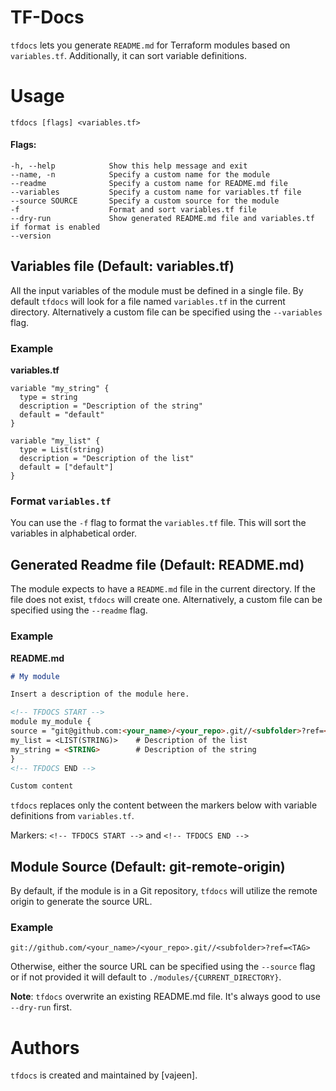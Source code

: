 # TF-Docs

`tfdocs` lets you generate `README.md` for Terraform modules based on `variables.tf`.
Additionally, it can sort variable definitions.

# Usage

    tfdocs [flags] <variables.tf>

#### Flags:

    -h, --help            Show this help message and exit
    --name, -n            Specify a custom name for the module
    --readme              Specify a custom name for README.md file
    --variables           Specify a custom name for variables.tf file
    --source SOURCE       Specify a custom source for the module
    -f                    Format and sort variables.tf file
    --dry-run             Show generated README.md file and variables.tf if format is enabled
    --version

## Variables file (Default: variables.tf)

All the input variables of the module must be defined in a single file. By default `tfdocs` will look for a file
named `variables.tf` in the current directory. Alternatively a custom file can be specified using the `--variables`
flag.

### Example

**variables.tf**

```hcl
variable "my_string" {
  type = string
  description = "Description of the string"
  default = "default"
}

variable "my_list" {
  type = List(string)
  description = "Description of the list"
  default = ["default"]
}
```

### Format `variables.tf`

You can use the `-f` flag to format the `variables.tf` file. This will sort the variables in alphabetical order.

## Generated Readme file (Default: README.md)

The module expects to have a `README.md` file in the current directory. If the file does not exist, `tfdocs` will create
one. Alternatively, a custom file can be specified using the `--readme` flag.

### Example

**README.md**

```markdown
# My module

Insert a description of the module here.

<!-- TFDOCS START -->
module my_module {
source = "git@github.com:<your_name>/<your_repo>.git//<subfolder>?ref=<TAG>"
my_list = <LIST(STRING)>    # Description of the list
my_string = <STRING>        # Description of the string
}
<!-- TFDOCS END -->

Custom content
```

`tfdocs` replaces only the content between the markers below with variable definitions from `variables.tf`.

Markers:
`<!-- TFDOCS START -->` and `<!-- TFDOCS END -->`

## Module Source (Default: git-remote-origin)

By default, if the module is in a Git repository, `tfdocs` will utilize the remote origin to generate the source URL.

### Example
`git://github.com/<your_name>/<your_repo>.git//<subfolder>?ref=<TAG>`

Otherwise, either the source URL can be specified using the `--source` flag or if not provided it will default
to `./modules/{CURRENT_DIRECTORY}`.

**Note**: `tfdocs` overwrite an existing README.md file. It's always good to use `--dry-run` first.

# Authors

`tfdocs` is created and maintained by [vajeen].
